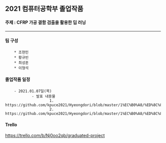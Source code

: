 ## 2021 컴퓨터공학부 졸업작품   
#### 주제 : CFRP 가공 결함 검출을 활용한 딥 러닝   
***   

#### 팀 구성   
		* 조현민   
		* 황규빈   		
		* 최성훈   
		* 이형석   

#### 졸업작품 일정   
		- 2021.01.07일(목)   
				- 발표 내용물   
						1. https://github.com/kpuce2021/Hyeongdori/blob/master/1%EC%B0%A8/%ED%8C%80%ED%98%95%EB%8F%8C%EC%9D%B4_1%EC%B0%A8%EC%A0%9C%EC%95%88%EC%84%9C.pptx   
						2. https://github.com/kpuce2021/Hyeongdori/blob/master/1%EC%B0%A8/%ED%8C%80%ED%98%95%EB%8F%8C%EC%9D%B4_%EC%A2%85%ED%95%A9%EC%84%A4%EA%B3%84_%EA%B3%84%ED%9A%8D%EC%84%9C.hwp


#### Trello
https://trello.com/b/Nj0oo2qb/graduated-project
